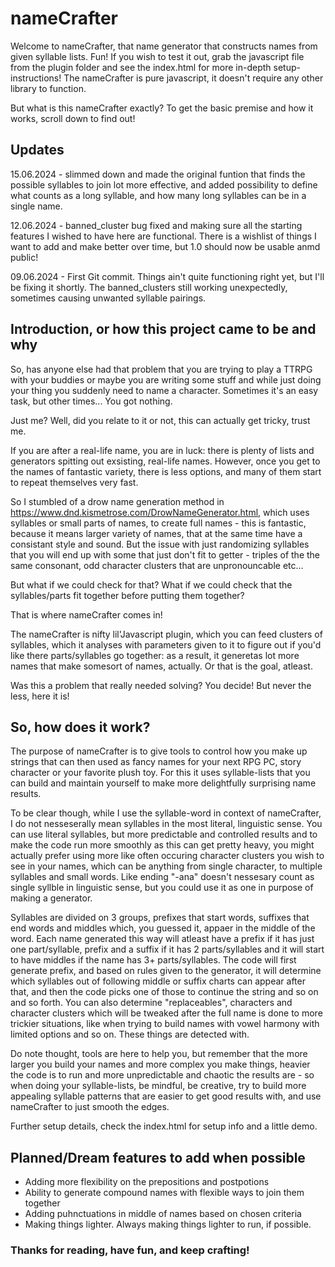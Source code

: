 # nameCrafter

Welcome to nameCrafter, that name generator that constructs names from given syllable lists. Fun! If you wish to test it out, grab the javascript file from the plugin folder and see the index.html for more in-depth setup-instructions! The nameCrafter is pure javascript, it doesn't require any other library to function.

But what is this nameCrafter exactly? To get the basic premise and how it works, scroll down to find out!

## Updates

15.06.2024 - slimmed down and made the original funtion that finds the possible syllables to join lot more effective, and added possibility to define what counts as a long syllable, and how many long syllables can be in a single name. 

12.06.2024 - banned_cluster bug fixed and making sure all the starting features I wished to have here are functional. There is a wishlist of things I want to add and make better over time, but 1.0 should now be usable anmd public!  

09.06.2024 - First Git commit. Things ain't quite functioning right yet, but I'll be fixing it shortly. The banned_clusters still working unexpectedly, sometimes causing unwanted syllable pairings.

## Introduction, or how this project came to be and why

So, has anyone else had that problem that you are trying to play a TTRPG with your buddies or maybe you are writing some stuff and while just doing your thing you suddenly need to name a character. Sometimes it's an easy task, but other times... You got nothing. 
    
Just me? Well, did you relate to it or not, this can actually get tricky, trust me.
    
If you are after a real-life name, you are in luck: there is plenty of lists and generators spitting out exsisting,  real-life names. However, once you get to the names of fantastic variety, there is less options, and many of them  start to repeat themselves very fast. 
    
So I stumbled of a drow name generation method in https://www.dnd.kismetrose.com/DrowNameGenerator.html, which uses syllables or small parts of names, to create full names - this is fantastic, because it means larger variety of names, that at the same time have a consistant style and sound. But the issue with just randomizing syllables that you will end up with some that just don't fit to getter - triples of the the same consonant, odd character clusters that are unpronouncable etc... 
    
But what if we could check for that? What if we could check that the syllables/parts fit together before putting them together?
    
That is where nameCrafter comes in!
    
The nameCrafter is nifty lil'Javascript plugin, which you can feed clusters of syllables, which it analyses with parameters given to it to figure out if you'd like there parts/syllables go together: as a result, it generetas lot more names that make somesort of names, actually. Or that is the goal, atleast. 
    
Was this a problem that really needed solving? You decide! But never the less, here it is!
    
## So, how does it work?

The purpose of nameCrafter is to give tools to control how you make up strings that can then used as fancy names for your next RPG PC, story character or your favorite plush toy. For this it uses syllable-lists that you can build and maintain yourself to make more delightfully surprising name results. 

To be clear though, while I use the syllable-word in context of nameCrafter, I do not nesseserally mean syllables in the most literal, linguistic sense. You can use literal syllables, but more predictable and controlled results and to  make the code run more smoothly as this can get pretty heavy, you might actually prefer using more like often occuring character clusters you wish to see in your names, which can be anything from single character, to multiple syllables and small words. Like ending "-ana" doesn't nessesary count as single syllble in linguistic sense, but you could use it as one in purpose of making a generator.

Syllables are divided on 3 groups, prefixes that start words, suffixes that end words and middles which, you guessed it, appaer in the middle of the word. Each name generated this way will atleast have a prefix if it has just one part/syllable, prefix and a suffix if it has 2 parts/syllables and it will start to have middles if the name has 3+ parts/syllables. The code will first generate prefix, and based on rules given to the generator, it will determine which syllables out of following middle or suffix charts can appear after that, and then the code picks one of those to continue the string and so on and so forth. You can also determine "replaceables", characters and character clusters which will be tweaked after the full name is done to more trickier situations, like when trying to build names with vowel harmony with limited  options and so on. These things are detected with. 

Do note thought, tools are here to help you, but remember that the more larger you build your names and more complex you make things, heavier the code is to run and more unpredictable and chaotic the results are - so when doing your syllable-lists, be mindful, be creative, try to build more appealing syllable patterns that are easier to get good results with, and use nameCrafter to just smooth the edges. 

Further setup details, check the index.html for setup info and a little demo.

## Planned/Dream features to add when possible

- Adding more flexibility on the prepositions and postpotions 
- Ability to generate compound names with flexible ways to join them together
- Adding puhnctuations in middle of names based on chosen criteria
- Making things lighter. Always making things lighter to run, if possible.

### Thanks for reading, have fun, and keep crafting!